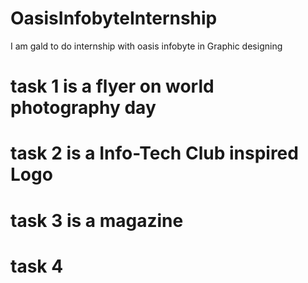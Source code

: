 # OasisInfobyteInternship
I am gald to do internship with oasis infobyte in Graphic designing
# task 1 is a flyer on world photography day
# task 2 is a Info-Tech Club inspired Logo
# task 3 is a magazine 
# task 4 
